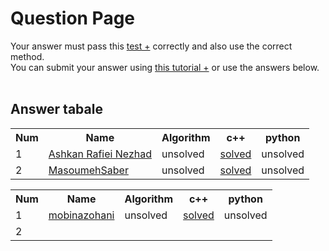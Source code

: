 # Question Page

Your answer must pass this
<a href='./test.md'>test +</a>
correctly and also use the correct method.
<br>
You can submit your answer using
<a href='https://github.com/EnAnsari/bcp-hsu/releases/download/3.0.0/teaching-submit-question.pdf'>this tutorial +</a>
or use the answers below.
<br><br>

## Answer tabale
<table>
  <tr>
    <th>Num</th>
    <th>Name</th>
    <th>Algorithm</th>
    <th>c++</th>
    <th>python</th>
  </tr>
  <tr>
    <td>1</td>
    <td>
        <a href='https://github.com/AshkanRN'>Ashkan Rafiei Nezhad</a>
    </td>
    <td>unsolved</td>
    <td> <a href='./4021277403/4014.cpp'>solved</a></td>
    <td>unsolved</td>
  </tr>
  <tr>
    <td>2</td>
    <td>
        <a href='https://github.com/masoumesaber'>MasoumehSaber</a>
    </td>
    <td>unsolved</td>
    <td><a href='./4021277094/main.cpp'>solved</a></td>
    <td>unsolved</td>
  </tr>
</table>
  <!-- <td>
      <a href='./STUDENT_ID/FILE_NAME'>solved</a>
  </td> --><table>
  <tr>
    <th>Num</th>
    <th>Name</th>
    <th>Algorithm</th>
    <th>c++</th>
    <th>python</th>
  </tr>
  <tr>
    <td>1</td>
    <td>
        <a href='https://github.com/M1383z'>mobinazohani</a>
    </td>
    <td>unsolved</td>
    <td> <a href='./4021277254/main2.cpp'>solved</a></td>
    <td>unsolved</td>
    </tr>
  <tr>
    <td>2</td>
    <td>
